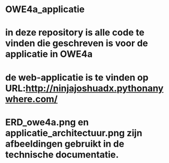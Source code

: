 # OWE4a_applicatie
# in deze repository is alle code te vinden die geschreven is voor de applicatie in OWE4a
# de web-applicatie is te vinden op URL:http://ninjajoshuadx.pythonanywhere.com/
# ERD_owe4a.png en applicatie_architectuur.png zijn afbeeldingen gebruikt in de technische documentatie.
